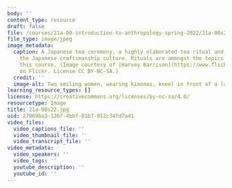 ```yaml
---
body: ''
content_type: resource
draft: false
file: /courses/21a-00-introduction-to-anthropology-spring-2022/21a-00s22.jpg
file_type: image/jpeg
image_metadata:
  caption: A Japanese tea ceremony, a highly elaborated tea ritual and a pillar of
    the Japanese craftsmanship culture. Rituals are amongst the topics discussed in
    this course. (Image courtesy of [Harvey Barrison](https://www.flickr.com/photos/hbarrison/48739093792/in/photolist-GXxQcz-vi6qos-pcAx51-2hfUARv-2hfTfWw-dEbT2-GUvznN-G36XHV-dEbXP-GFq6wv-GXwQEa-2hfSFpr-2hfRBfJ-v23Zpf-v29TuP-vi4tUE-G31WkL-GUwN11-v2fEgH-GXxPpx-GXxsNT-G38mxk-GXxtKH-GPhzdG-GxpJso-G37H9c-2hfUAxj-fskjV-GRyLnv-G38k9i-vi3WGu-tLQNVa-9cJnB9-57e1HP-dEbeK-GxqEAd-GRyJXr-2gpU5VY-GxpBSQ-5vymjJ-pcPUu8-G37G34-GxoHtw-G31ZXW-a4AyJU-Gxp2RJ-5HdRhQ-GRyo7i-GPfx4W-4Fu1pe)
    on Flickr. License CC BY-NC-SA.)
  credit: ''
  image-alt: Two smiling women, wearing kimonos, kneel in front of a large teapot.
learning_resource_types: []
license: https://creativecommons.org/licenses/by-nc-sa/4.0/
resourcetype: Image
title: 21a-00s22.jpg
uid: 27069ba3-126f-4bbf-81b7-012c34fd7a41
video_files:
  video_captions_file: ''
  video_thumbnail_file: ''
  video_transcript_file: ''
video_metadata:
  video_speakers: ''
  video_tags: ''
  youtube_description: ''
  youtube_id: ''
---
```

